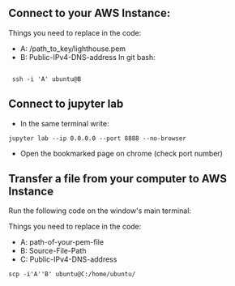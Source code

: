 ## Connect to your AWS Instance:

Things you need to replace in the code:
- A: /path_to_key/lighthouse.pem
- B: Public-IPv4-DNS-address
In git bash:
``` 

 ssh -i 'A' ubuntu@B

```
## Connect to jupyter lab

- In the same terminal write: 
```
jupyter lab --ip 0.0.0.0 --port 8888 --no-browser
```
- Open the bookmarked page on chrome (check port number)


## Transfer a file from your computer to AWS Instance

Run the following code on the window's main terminal:

Things you need to replace in the code:
- A: path-of-your-pem-file
- B: Source-File-Path
- C: Public-IPv4-DNS-address

```
scp -i'A''B' ubuntu@C:/home/ubuntu/
```